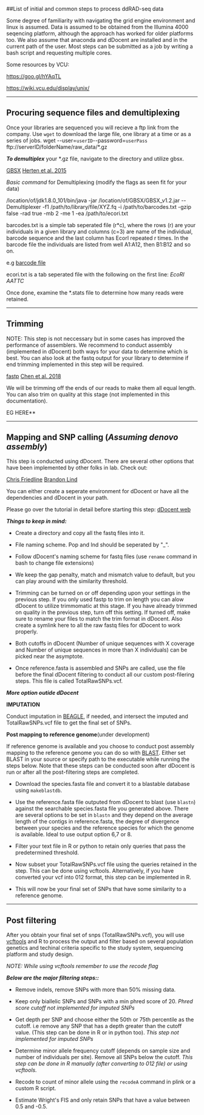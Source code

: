 ##List of initial and common steps to process ddRAD-seq data

Some degree of familiarity with navigating the grid engine environment and linux is assumed. 
Data is assumed to be obtained from the Illumina 4000 seqencing platform, although the approach has worked for older platforms too.
We also assume that anaconda and dDocent are installed and in the current path of the user.
Most steps can be submitted as a job by writing a bash script and requesting multiple cores. 

Some resources by VCU:

https://goo.gl/hYAqTL

https://wiki.vcu.edu/display/unix/
___
## Procuring sequence files and demultiplexing

Once your libraries are sequenced you will recieve a ftp link from the company. Use `wget` to download the large file, one library at a time or as a series of jobs.
wget --user=`userID`--password=`userPass` ftp://serverID/folderName/raw_data/*.gz

**_To demultiplex_** your *.gz file, navigate to the directory and utilize gbsx. 

[GBSX](https://github.com/GenomicsCoreLeuven/GBSX)
[Herten et al. 2015](https://bmcbioinformatics.biomedcentral.com/articles/10.1186/s12859-015-0514-3)

_Basic command_ for Demultiplexing (modify the flags as seen fit for your data)

/location/of/jdk1.8.0_101/bin/java -jar /location/of/GBSX/GBSX_v1.2.jar --Demultiplexer -f1 /path/to/library/file/XYZ.fq -i /path/to/barcodes.txt -gzip false -rad true -mb 2 -me 1 -ea /path/to/ecori.txt

barcodes.txt is a simple tab seperated file (r*c), where the rows (r) are your individuals in a given library and columns (c=3) are name of the individual, barcode sequence and the last column has EcorI repeated r times.
In the barcode file the individuals are listed from well A1:A12, then B1:B12 and so on. 

e.g [barcode file](https://github.com/EckertLab/protocols/blob/master/barcodes.txt)

ecori.txt is a tab seperated file with the following on the first line:  *EcoRI   AATTC*

Once done, examine the *.stats file to determine how many reads were retained.

___
## Trimming 
NOTE: This step is not neccessary but in some cases has improved the performance of assemblers. We recommend to conduct assembly (implemented in dDocent) both ways for your data to determine which is best.
You can also look at the fastq output for your library to determine if end trimming implemented in this step will be required. 
      
[fastp](https://github.com/OpenGene/fastp)
[Chen et al. 2018](https://www.ncbi.nlm.nih.gov/pmc/articles/PMC6129281/)

We will be trimming off the ends of our reads to make them all equal length. You can also trim on quality at this stage (not implemented in this documentation).

EG HERE**

___
## Mapping and SNP calling (*_Assuming denovo assembly_*)

This step is conducted using dDocent. There are several other options that have been implemented by other folks in lab. 
Check out:

[Chris Friedline](https://github.com/cfriedline)
[Brandon Lind](https://github.com/brandonlind)

            
            
You can either create a seperate environment for dDocent or have all the dependencies and dDocent in your path.

Please go over the tutorial in detail before starting this step:
[dDocent web](http://ddocent.com/)


**_Things to keep in mind:_**

  - Create a directory and copy all the fastq files into it.
  
  - File naming scheme. Pop and Ind should be seperated by "_". 
  
  - Follow dDocent's naming scheme for fastq files (use `rename` command in bash to change file extensions)
  
  - We keep the gap penalty, match and mismatch value to default, but you can play around with the similarity threshold. 
  
  - Trimming can be turned on or off depending upon your settings in the previous step. If you only used fastp to trim on length you can alow dDocent to utilize trimmomatic at this stage.
  If you have already trimmed on quality in the previous step, turn off this setting. If turned off, make sure to rename your files to match the trim format in dDocent. Also create a symlink here to all the raw fastq files for dDocent to work properly.
  
- Both cutoffs in dDocent (Number of unique sequences with X coverage and Number of unique sequences in more than X individuals) can be picked near the asymptote.

- Once reference.fasta is assembled and SNPs are called, use the file before the final dDocent filtering to conduct all our custom post-filering steps. This file is called TotalRawSNPs.vcf.

**_More option outide dDocent_**

**IMPUTATION**

Conduct imputation in [BEAGLE](https://faculty.washington.edu/browning/beagle/beagle.html), if needed, and intersect the imputed and TotalRawSNPs.vcf file to get the final set of SNPs.

**Post mapping to reference genome**(under development)

If reference genome is available and you choose to conduct post assembly mapping to the reference genome you can do so with [BLAST](https://www.ncbi.nlm.nih.gov/books/NBK279690/). Either set BLAST in your source or specify path to the executable while running the steps below. Note that these steps can be conducted soon after dDocent is run or after all the post-filtering steps are completed.

  - Download the species.fasta file and convert it to a blastable database using `makeblastdb`. 

  - Use the reference.fasta file outputed from dDocent to blast (use `blastn`) against the searchable species.fasta file you generated above. There are several options to be set in `blastn` and they depend on the average length of the contigs in reference.fasta, the degree of divergence between your species and the reference species for which the genome is available. Ideal to use output option 6,7 or 8.
  - Filter your text file in R or python to retain only queries that pass the predetermined threshold.
  
  - Now subset your TotalRawSNPs.vcf file using the queries retained in the step. This can be done using vcftools. Alternatively, if you have converted your vcf into 012 format, this step can be implemented in R.
  
  - This will now be your final set of SNPs that have some similarity to a reference genome.



___
## Post filtering

After you obtain your final set of snps (TotalRawSNPs.vcf), you will use [vcftools](http://vcftools.sourceforge.net/man_latest.html) and R to process the output and filter based on several population genetics and techinal criteria specific to the study system, sequencing platform and study design.

*_NOTE: While using vcftools remember to use the recode flag_*

**_Below are the major filtering steps::_**

  - Remove indels, remove SNPs with more than 50% missing data. 
  
  - Keep only biallelic SNPs and SNPs with a min phred score of 20. *Phred score cutoff not implemented for imputed SNPs*
  
  - Get depth per SNP and choose either the 50th or 75th percentile as the cutoff. i.e remove any SNP that has a depth greater than the cutoff value. (This step can be done in R or in python too). *This step not implemented for imputed SNPs*
  
  - Determine minor allele frequency cutoff (depends on sample size and number of individuals per site). Remove all SNPs below the cutoff. *This step can be done in R manually (after converting to 012 file) or using vcftools.*
  
  - Recode to count of minor allele using the `recodeA` command in plink or a custom R script.
  
  - Estimate Wright's FIS and only retain SNPs that have a value between 0.5 and -0.5. 
      

 



